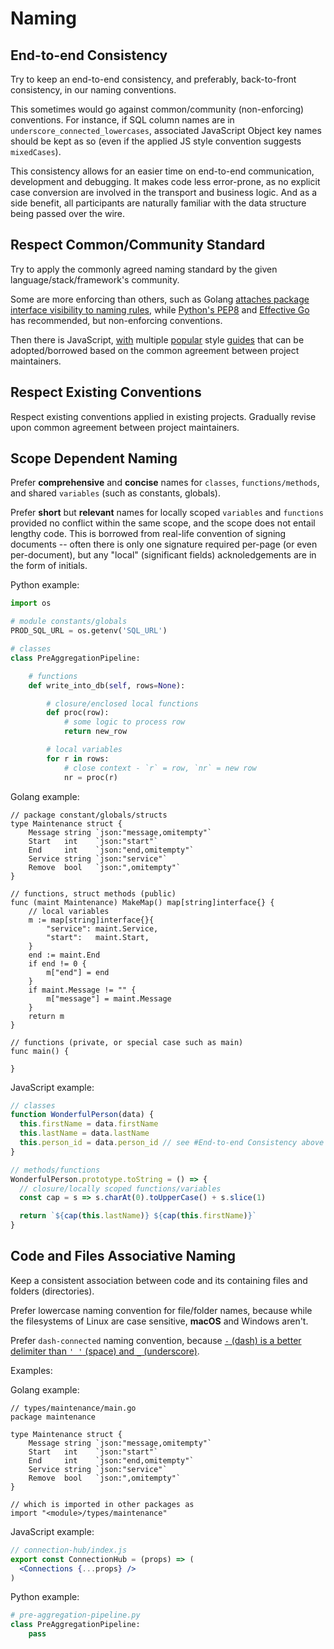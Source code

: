 # Naming

## End-to-end Consistency

Try to keep an end-to-end consistency, and preferably, back-to-front consistency, in our naming conventions.

This sometimes would go against common/community (non-enforcing) conventions. For instance, if SQL column names are in `underscore_connected_lowercases`, associated JavaScript Object key names should be kept as so (even if the applied JS style convention suggests `mixedCases`).

This consistency allows for an easier time on end-to-end communication, development and debugging. It makes code less error-prone, as no explicit case conversion are involved in the transport and business logic. And as a side benefit, all participants are naturally familiar with the data structure being passed over the wire.

## Respect Common/Community Standard

Try to apply the commonly agreed naming standard by the given language/stack/framework's community.

Some are more enforcing than others, such as Golang [attaches package interface visibility to naming rules](https://tour.golang.org/basics/3), while [Python's PEP8](https://www.python.org/dev/peps/pep-0008/#naming-conventions) and [Effective Go](https://golang.org/doc/effective_go.html#names) has recommended, but non-enforcing conventions.

Then there is JavaScript, [with](https://google.github.io/styleguide/jsguide.html) multiple [popular](https://github.com/airbnb/javascript) style [guides](https://standardjs.com/) that can be adopted/borrowed based on the common agreement between project maintainers.

## Respect Existing Conventions

Respect existing conventions applied in existing projects. Gradually revise upon common agreement between project maintainers.

## Scope Dependent Naming

Prefer **comprehensive** and **concise** names for `classes`, `functions/methods`, and shared `variables` (such as constants, globals).

Prefer **short** but **relevant** names for locally scoped `variables` and `functions` provided no conflict within the same scope, and the scope does not entail lengthy code. This is borrowed from real-life convention of signing documents -- often there is only one signature required per-page (or even per-document), but any "local" (significant fields) acknoledgements are in the form of initials.

Python example:

```python
import os

# module constants/globals
PROD_SQL_URL = os.getenv('SQL_URL')

# classes
class PreAggregationPipeline:

    # functions
    def write_into_db(self, rows=None):

        # closure/enclosed local functions
        def proc(row):
            # some logic to process row
            return new_row

        # local variables
        for r in rows:
            # close context - `r` = row, `nr` = new row
            nr = proc(r)
```

Golang example:

```golang
// package constant/globals/structs
type Maintenance struct {
    Message string `json:"message,omitempty"`
    Start   int    `json:"start"`
    End     int    `json:"end,omitempty"`
    Service string `json:"service"`
    Remove  bool   `json:",omitempty"`
}

// functions, struct methods (public)
func (maint Maintenance) MakeMap() map[string]interface{} {
    // local variables
    m := map[string]interface{}{
        "service": maint.Service,
        "start":   maint.Start,
    }
    end := maint.End
    if end != 0 {
        m["end"] = end
    }
    if maint.Message != "" {
        m["message"] = maint.Message
    }
    return m
}

// functions (private, or special case such as main)
func main() {

}
```

JavaScript example:

```javascript
// classes
function WonderfulPerson(data) {
  this.firstName = data.firstName
  this.lastName = data.lastName
  this.person_id = data.person_id // see #End-to-end Consistency above
}

// methods/functions
WonderfulPerson.prototype.toString = () => {
  // closure/locally scoped functions/variables
  const cap = s => s.charAt(0).toUpperCase() + s.slice(1)

  return `${cap(this.lastName)} ${cap(this.firstName)}`
}
```

## Code and Files Associative Naming

Keep a consistent association between code and its containing files and folders (directories).

Prefer lowercase naming convention for file/folder names, because while the filesystems of Linux are case sensitive, **macOS** and Windows aren't.

Prefer `dash-connected` naming convention, because [`-` (dash) is a better delimiter than `' '` (space) and `_` (underscore)](https://blog.codinghorror.com/of-spaces-underscores-and-dashes/).

Examples:

Golang example:

```golang
// types/maintenance/main.go
package maintenance

type Maintenance struct {
    Message string `json:"message,omitempty"`
    Start   int    `json:"start"`
    End     int    `json:"end,omitempty"`
    Service string `json:"service"`
    Remove  bool   `json:",omitempty"`
}

// which is imported in other packages as
import "<module>/types/maintenance"
```

JavaScript example:

```jsx
// connection-hub/index.js
export const ConnectionHub = (props) => (
  <Connections {...props} />
)
```

Python example:

```python
# pre-aggregation-pipeline.py
class PreAggregationPipeline:
    pass
```
